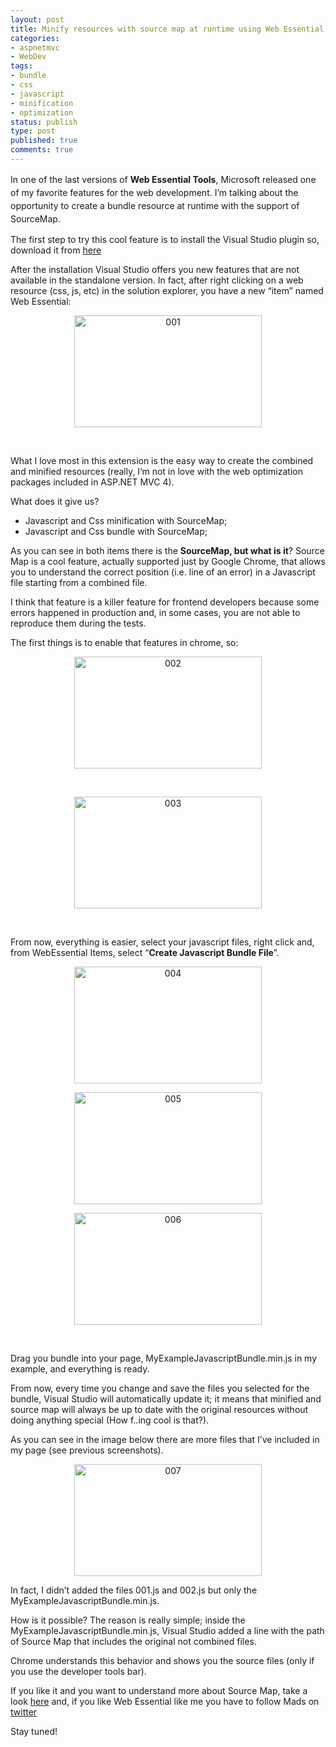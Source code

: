 ```yaml
---
layout: post
title: Minify resources with source map at runtime using Web Essential
categories:
- aspnetmvc
- WebDev
tags:
- bundle
- css
- javascript
- minification
- optimization
status: publish
type: post
published: true
comments: true
---
```

<span style="line-height: 1.5em;">In one of the last versions of <strong>Web Essential Tools</strong>, Microsoft released one of my favorite features for the web development. I’m talking about the opportunity to create a bundle resource at runtime with the support of SourceMap</span>.

The first step to try this cool feature is to install the Visual Studio plugin so, download it from <a title="Web Essential Tools download" href="http://visualstudiogallery.msdn.microsoft.com/07d54d12-7133-4e15-becb-6f451ea3bea6" target="_blank">here</a>

After the installation Visual Studio offers you new features that are not available in the standalone version. In fact, after right clicking on a web resource (css, js, etc) in the solution explorer, you have a new “item” named Web Essential:
<p style="text-align: center;"><a href="{{ siteurl }}/assets/2013/01/001.png"><img class="aligncenter size-medium wp-image-763" alt="001" src="{{ siteurl }}/assets/2013/01/001-300x179.png" width="300" height="179" /></a></p>
&nbsp;

What I love most in this extension is the easy way to create the combined and minified resources (really, I’m not in love with the web optimization packages included in ASP.NET MVC 4).

What does it give us?
<ul>
	<li>Javascript and Css minification with SourceMap;</li>
	<li>Javascript and Css bundle with SourceMap;</li>
</ul>
As you can see in both items there is the <b>SourceMap, but what is it</b>?
Source Map is a cool feature, actually supported just by Google Chrome, that allows you to understand the correct position (i.e. line of an error) in a Javascript file starting from a combined file.

I think that feature is a killer feature for frontend developers because some errors happened in production and, in some cases, you are not able to reproduce them during the tests.

The first things is to enable that features in chrome, so:
<p style="text-align: center;"><a href="{{ siteurl }}/assets/2013/01/002.png"><img class="aligncenter size-medium wp-image-768" alt="002" src="{{ siteurl }}/assets/2013/01/002-300x179.png" width="300" height="179" /></a></p>
&nbsp;
<p style="text-align: center;"><a href="{{ siteurl }}/assets/2013/01/003.png"><img class="aligncenter size-medium wp-image-769" alt="003" src="{{ siteurl }}/assets/2013/01/003-300x179.png" width="300" height="179" /></a></p>
&nbsp;

From now, everything is easier, select your javascript files, right click and, from WebEssential Items, select “<strong>Create Javascript Bundle File</strong>”.
<p style="text-align: center;"><a href="{{ siteurl }}/assets/2013/01/004.png"><img class="aligncenter size-medium wp-image-770" alt="004" src="{{ siteurl }}/assets/2013/01/004-300x187.png" width="300" height="187" /></a></p>
<p style="text-align: center;"><a href="{{ siteurl }}/assets/2013/01/005.png"><img class="aligncenter size-medium wp-image-771" alt="005" src="{{ siteurl }}/assets/2013/01/005-300x179.png" width="300" height="179" /></a></p>
<p style="text-align: center;"><a href="{{ siteurl }}/assets/2013/01/006.png"><img class="aligncenter size-medium wp-image-772" alt="006" src="{{ siteurl }}/assets/2013/01/006-300x179.png" width="300" height="179" /></a></p>
&nbsp;

Drag you bundle into your page, MyExampleJavascriptBundle.min.js in my example, and everything is ready.

From now, every time you change and save the files you selected for the bundle, Visual Studio will automatically update it; it means that minified and source map will always be up to date with the original resources without doing anything special (How f..ing cool is that?).

As you can see in the image below there are more files that I’ve included in my page (see previous screenshots).
<p style="text-align: center;"><a href="{{ siteurl }}/assets/2013/01/007.png"><img class="aligncenter size-medium wp-image-773" alt="007" src="{{ siteurl }}/assets/2013/01/007-300x179.png" width="300" height="179" /></a></p>
In fact, I didn’t added the files 001.js and 002.js but only the MyExampleJavascriptBundle.min.js.

How is it possible? The reason is really simple; inside the MyExampleJavascriptBundle.min.js, Visual Studio added a line with the path of Source Map that includes the original not combined files.

Chrome understands this behavior and shows you the source files (only if you use the developer tools bar).

If you like it and you want to understand more about Source Map, take a look <a href="http://www.html5rocks.com/en/tutorials/developertools/sourcemaps/" target="_blank">here</a> and, if you like Web Essential like me you have to follow Mads on <a href="https://it.twitter.com/mkristensen" target="_blank">twitter</a>

Stay tuned!

&nbsp;
